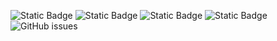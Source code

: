 ![Static Badge](https://img.shields.io/badge/blacklists-60-000000) ![Static Badge](https://img.shields.io/badge/blacklisted-2822841-cc0000) ![Static Badge](https://img.shields.io/badge/whitelisted-2245-00CC00) ![Static Badge](https://img.shields.io/badge/streaming_blacklist-28107-000000) ![GitHub issues](https://img.shields.io/github/issues/fabriziosalmi/blacklists)
